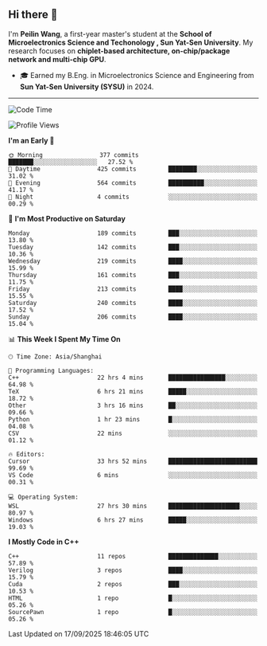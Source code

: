 ## Hi there 👋

I'm **Peilin Wang**, a first-year master's student at the **School of Microelectronics Science and Techonology , Sun Yat-Sen University**. My research focuses on **chiplet-based architecture, on-chip/package network and multi-chip GPU**.

- 🎓 Earned my B.Eng. in Microelectronics Science and Engineering from **Sun Yat-Sen University (SYSU)** in 2024.

---

<!--START_SECTION:waka-->
![Code Time](http://img.shields.io/badge/Code%20Time-178%20hrs%2039%20mins-blue)

![Profile Views](http://img.shields.io/badge/Profile%20Views-27-blue)

**I'm an Early 🐤** 

```text
🌞 Morning                377 commits         ███████░░░░░░░░░░░░░░░░░░   27.52 % 
🌆 Daytime                425 commits         ████████░░░░░░░░░░░░░░░░░   31.02 % 
🌃 Evening                564 commits         ██████████░░░░░░░░░░░░░░░   41.17 % 
🌙 Night                  4 commits           ░░░░░░░░░░░░░░░░░░░░░░░░░   00.29 % 
```
📅 **I'm Most Productive on Saturday** 

```text
Monday                   189 commits         ███░░░░░░░░░░░░░░░░░░░░░░   13.80 % 
Tuesday                  142 commits         ███░░░░░░░░░░░░░░░░░░░░░░   10.36 % 
Wednesday                219 commits         ████░░░░░░░░░░░░░░░░░░░░░   15.99 % 
Thursday                 161 commits         ███░░░░░░░░░░░░░░░░░░░░░░   11.75 % 
Friday                   213 commits         ████░░░░░░░░░░░░░░░░░░░░░   15.55 % 
Saturday                 240 commits         ████░░░░░░░░░░░░░░░░░░░░░   17.52 % 
Sunday                   206 commits         ████░░░░░░░░░░░░░░░░░░░░░   15.04 % 
```


📊 **This Week I Spent My Time On** 

```text
🕑︎ Time Zone: Asia/Shanghai

💬 Programming Languages: 
C++                      22 hrs 4 mins       ████████████████░░░░░░░░░   64.98 % 
TeX                      6 hrs 21 mins       █████░░░░░░░░░░░░░░░░░░░░   18.72 % 
Other                    3 hrs 16 mins       ██░░░░░░░░░░░░░░░░░░░░░░░   09.66 % 
Python                   1 hr 23 mins        █░░░░░░░░░░░░░░░░░░░░░░░░   04.08 % 
CSV                      22 mins             ░░░░░░░░░░░░░░░░░░░░░░░░░   01.12 % 

🔥 Editors: 
Cursor                   33 hrs 52 mins      █████████████████████████   99.69 % 
VS Code                  6 mins              ░░░░░░░░░░░░░░░░░░░░░░░░░   00.31 % 

💻 Operating System: 
WSL                      27 hrs 30 mins      ████████████████████░░░░░   80.97 % 
Windows                  6 hrs 27 mins       █████░░░░░░░░░░░░░░░░░░░░   19.03 % 
```

**I Mostly Code in C++** 

```text
C++                      11 repos            ██████████████░░░░░░░░░░░   57.89 % 
Verilog                  3 repos             ████░░░░░░░░░░░░░░░░░░░░░   15.79 % 
Cuda                     2 repos             ███░░░░░░░░░░░░░░░░░░░░░░   10.53 % 
HTML                     1 repo              █░░░░░░░░░░░░░░░░░░░░░░░░   05.26 % 
SourcePawn               1 repo              █░░░░░░░░░░░░░░░░░░░░░░░░   05.26 % 
```




 Last Updated on 17/09/2025 18:46:05 UTC
<!--END_SECTION:waka-->

